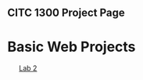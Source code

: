 ## CITC 1300 Project Page

<h1>Basic Web Projects</h1>

<ul>
  <a href="Lab2/index.html" target="_blank">Lab 2</a>
<ul>
